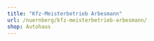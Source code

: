 ```yaml
---
title: "Kfz-Meisterbetrieb Arbesmann"
url: /nuernberg/kfz-meisterbetrieb-arbesmann/
shop: Autohaus
---
```

